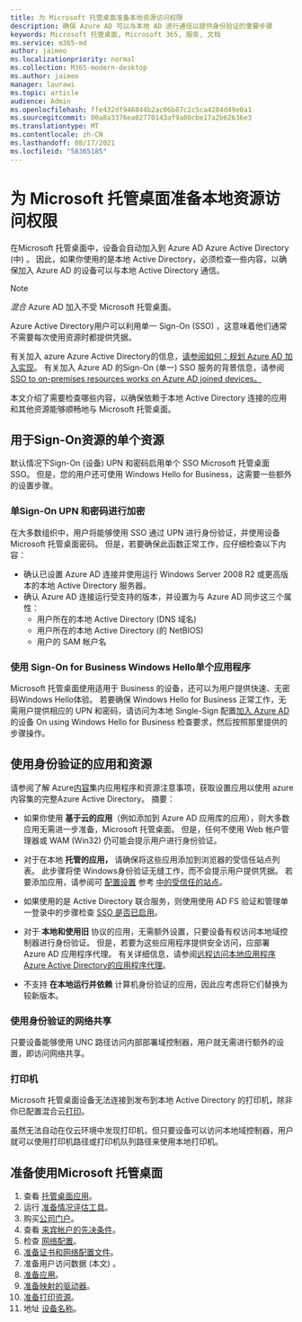 ```yaml
---
title: 为 Microsoft 托管桌面准备本地资源访问权限
description: 确保 Azure AD 可以与本地 AD 进行通信以提供身份验证的重要步骤
keywords: Microsoft 托管桌面, Microsoft 365, 服务, 文档
ms.service: m365-md
author: jaimeo
ms.localizationpriority: normal
ms.collection: M365-modern-desktop
ms.author: jaimeo
manager: laurawi
ms.topic: article
audience: Admin
ms.openlocfilehash: ffe432df946844b2ac06b87c2c5ca4284d49e0a1
ms.sourcegitcommit: 00a8a3376ea02770143af9a80cbe17a2b62636e3
ms.translationtype: MT
ms.contentlocale: zh-CN
ms.lasthandoff: 08/17/2021
ms.locfileid: "58365185"
---
```

#  <a name="prepare-on-premises-resources-access-for-microsoft-managed-desktop"></a>为 Microsoft 托管桌面准备本地资源访问权限

在Microsoft 托管桌面中，设备会自动加入到 Azure AD Azure Active Directory (中) 。 因此，如果你使用的是本地 Active Directory，必须检查一些内容，以确保加入 Azure AD 的设备可以与本地 Active Directory 通信。 

> [!NOTE]  
> *混合* Azure AD 加入不受 Microsoft 托管桌面。

Azure Active Directory用户可以利用单一 Sign-On (SSO) ，这意味着他们通常不需要每次使用资源时都提供凭据。

有关加入 azure Azure Active Directory的信息，[请参阅如何：规划 Azure AD 加入实现](/azure/active-directory/devices/azureadjoin-plan)。 有关加入 Azure AD 的Sign-On (单一) SSO 服务的背景信息，请参阅[SSO to on-premises resources works on Azure AD joined devices。](/azure/active-directory/devices/azuread-join-sso#how-it-works)


本文介绍了需要检查哪些内容，以确保依赖于本地 Active Directory 连接的应用和其他资源能够顺畅地与 Microsoft 托管桌面。


## <a name="single-sign-on-for-on-premises-resources"></a>用于Sign-On资源的单个资源

默认情况下Sign-On (设备) UPN 和密码启用单个 SSO Microsoft 托管桌面 SSO。 但是，您的用户还可使用 Windows Hello for Business，这需要一些额外的设置步骤。 

### <a name="single-sign-on-by-using-upn-and-password"></a>单Sign-On UPN 和密码进行加密

在大多数组织中，用户将能够使用 SSO 通过 UPN 进行身份验证，并使用设备Microsoft 托管桌面密码。 但是，若要确保此函数正常工作，应仔细检查以下内容：

- 确认已设置 Azure AD 连接并使用运行 Windows Server 2008 R2 或更高版本的本地 Active Directory 服务器。
- 确认 Azure AD 连接运行受支持的版本，并设置为与 Azure AD 同步这三个属性： 
    - 用户所在的本地 Active Directory (DNS 域名) 
    - 用户所在的本地 Active Directory (的 NetBIOS) 
    - 用户的 SAM 帐户名


### <a name="single-sign-on-by-using-windows-hello-for-business"></a>使用 Sign-On for Business Windows Hello单个应用程序

Microsoft 托管桌面使用适用于 Business 的设备，还可以为用户提供快速、无密码Windows Hello体验。 若要确保 Windows Hello for Business 正常工作，无需用户提供相应的 UPN 和密码，请访问为本地 Single-Sign 配置[加入 Azure AD](/windows/security/identity-protection/hello-for-business/hello-hybrid-aadj-sso-base)的设备 On using Windows Hello for Business 检查要求，然后按照那里提供的步骤操作。


## <a name="apps-and-resources-that-use-authentication"></a>使用身份验证的应用和资源

请参阅了解 Azure[内容](/azure/active-directory/devices/azureadjoin-plan#understand-considerations-for-applications-and-resources)集内应用程序和资源注意事项，获取设置应用以使用 azure 内容集的完整Azure Active Directory。 摘要：


- 如果你使用 **基于云的应用**（例如添加到 Azure AD 应用库的应用），则大多数应用无需进一步准备，Microsoft 托管桌面。 但是，任何不使用 Web 帐户管理器或 WAM (Win32) 仍可能会提示用户进行身份验证。

- 对于在本地 **托管的应用，** 请确保将这些应用添加到浏览器的受信任站点列表。 此步骤将使 Windows身份验证无缝工作，而不会提示用户提供凭据。 若要添加应用，请参阅可 [配置设置](../working-with-managed-desktop/config-setting-ref.md#trusted-sites) 参考 [中的受信任的站点](../working-with-managed-desktop/config-setting-ref.md)。

- 如果使用的是 Active Directory 联合服务，则使用使用 AD FS 验证和管理单一登录中的步骤检查 [SSO 是否已启用](/previous-versions/azure/azure-services/jj151809(v=azure.100))。 

- 对于 **本地和使用旧** 协议的应用，无需额外设置，只要设备有权访问本地域控制器进行身份验证。 但是，若要为这些应用程序提供安全访问，应部署 Azure AD 应用程序代理。 有关详细信息，请参阅[远程访问本地应用程序Azure Active Directory的应用程序代理](/azure/active-directory/manage-apps/application-proxy)。

- 不支持 **在本地运行并依赖** 计算机身份验证的应用，因此应考虑将它们替换为较新版本。

### <a name="network-shares-that-use-authentication"></a>使用身份验证的网络共享

只要设备能够使用 UNC 路径访问内部部署域控制器，用户就无需进行额外的设置，即访问网络共享。

### <a name="printers"></a>打印机

Microsoft 托管桌面设备无法连接到发布到本地 Active Directory 的打印机，除非你已配置混合云[打印](/windows-server/administration/hybrid-cloud-print/hybrid-cloud-print-deploy)。

虽然无法自动在仅云环境中发现打印机，但只要设备可以访问本地域控制器，用户就可以使用打印机路径或打印机队列路径来使用本地打印机。

<!--add fuller material on printers when available-->
## <a name="steps-to-get-ready-for-microsoft-managed-desktop"></a>准备使用Microsoft 托管桌面

1. 查看 [托管桌面应用](prerequisites.md)。
2. 运行 [准备情况评估工具](readiness-assessment-tool.md)。
1. 购买[公司门户](../get-started/company-portal.md)。
1. 查看 [来宾帐户的先决条件](guest-accounts.md)。
1. 检查 [网络配置](network.md)。
1. [准备证书和网络配置文件](certs-wifi-lan.md)。
1. 准备用户访问数据 (本文) 。
1. [准备应用](apps.md)。
1. [准备映射的驱动器](mapped-drives.md)。
1. [准备打印资源](printing.md)。
1. 地址 [设备名称](address-device-names.md)。